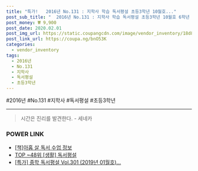 ```yaml
--- 
title: "특가!   2016년 No.131 : 지학사 학습 독서평설 초등3학년 10월호..." 
post_sub_title: "  2016년 No.131 : 지학사 학습 독서평설 초등3학년 10월호 6학년 초등" 
post_money: ₩ 9,900 
post_date: 2020.02.01 
post_img_url: https://static.coupangcdn.com/image/vendor_inventory/18d8/381391c7f7b872c72a08a3783fea85684bd42bc16fd56db4314b1b911194.png 
post_link_url: https://coupa.ng/bnO53K 
categories: 
  - vendor_inventory 
tags: 
  - 2016년 
  - No.131 
  - 지학사 
  - 독서평설 
  - 초등3학년 
--- 
```

  #2016년 #No.131 #지학사 #독서평설 #초등3학년 
<hr> 

> 시간은 진리를 발견한다. - 세네카 


### POWER LINK

* <a href="https://blog.naver.com/fasyy4321/221760167311" target="_blank">[책]아홉 살 독서 수업 정보</a>
* <a href="https://blog.naver.com/an0733/221792381835" target="_blank"> TOP ~48위 [생활] 독서평설</a>
* <a href="https://blog.naver.com/santokki14/221792685939" target="_blank">[특가] 중학 독서평설 Vol.301 (2019년 01월호)...</a>

